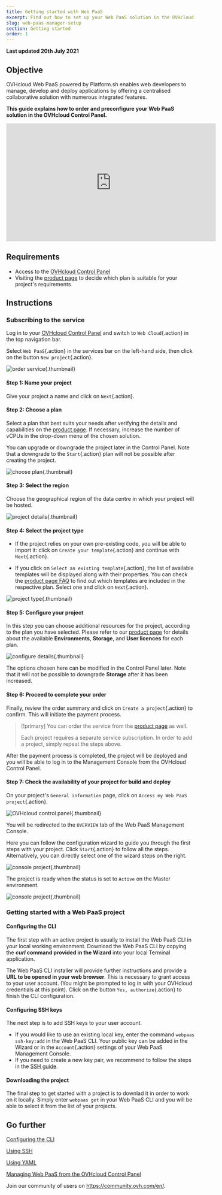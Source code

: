 ```yaml
---
title: Getting started with Web PaaS
excerpt: Find out how to set up your Web PaaS solution in the OVHcloud Control Panel
slug: web-paas-manager-setup
section: Getting started
order: 1
---
```


**Last updated 20th July 2021**

## Objective

OVHcloud Web PaaS powered by Platform.sh enables web developers to manage, develop and deploy applications by offering a centralised collaborative solution with numerous integrated features.

**This guide explains how to order and preconfigure your Web PaaS solution in the OVHcloud Control Panel.**

<iframe width="560" height="315" src="https://www.youtube-nocookie.com/embed/EcEBhxuDCDo" title="YouTube video player" frameborder="0" allow="accelerometer; autoplay; clipboard-write; encrypted-media; gyroscope; picture-in-picture" allowfullscreen></iframe>

## Requirements

- Access to the [OVHcloud Control Panel](https://www.ovh.com/auth/?action=gotomanager&from=https://www.ovh.co.uk/&ovhSubsidiary=GB)
- Visiting the [product page](https://www.ovhcloud.com/en-gb/web-paas/) to decide which plan is suitable for your project's requirements

## Instructions

### Subscribing to the service

Log in to your [OVHcloud Control Panel](https://www.ovh.com/auth/?action=gotomanager&from=https://www.ovh.co.uk/&ovhSubsidiary=GB) and switch to `Web Cloud`{.action} in the top navigation bar.

Select `Web PaaS`{.action} in the services bar on the left-hand side, then click on the button `New project`{.action}.

![order service](images/creation_manager01.png){.thumbnail}

#### Step 1: Name your project

Give your project a name and click on `Next`{.action}.

#### Step 2: Choose a plan

Select a plan that best suits your needs after verifying the details and capabilities on the [product page](https://www.ovhcloud.com/en-gb/web-paas/). If necessary, increase the number of vCPUs in the drop-down menu of the chosen solution.

You can upgrade or downgrade the project later in the Control Panel. Note that a downgrade to the `Start`{.action} plan will not be possible after creating the project.

![choose plan](images/creation_manager02.png){.thumbnail}

#### Step 3: Select the region

Choose the geographical region of the data centre in which your project will be hosted.

![project details](images/creation_manager03.png){.thumbnail}

#### Step 4: Select the project type

- If the project relies on your own pre-existing code, you will be able to import it: click on `Create your template`{.action} and continue with `Next`{.action}.

- If you click on `Select an existing template`{.action}, the list of available templates will be displayed along with their properties. You can check the [product page FAQ](https://www.ovhcloud.com/en-gb/web-paas/) to find out which templates are included in the respective plan. Select one and click on `Next`{.action}.

![project type](images/creation_manager04.png){.thumbnail}

#### Step 5: Configure your project

In this step you can choose additional resources for the project, according to the plan you have selected. Please refer to our [product page](https://www.ovhcloud.com/en-gb/web-paas/) for details about the available **Environments**, **Storage**, and **User licences** for each plan.

![configure details](images/creation_manager05.png){.thumbnail}

The options chosen here can be modified in the Control Panel later. Note that it will not be possible to downgrade **Storage** after it has been increased.

#### Step 6: Proceed to complete your order

Finally, review the order summary and click on `Create a project`{.action} to confirm. This will initiate the payment process.

> [!primary]
> You can order the service from the [product page](https://www.ovhcloud.com/en-gb/web-paas/) as well.
>
> Each project requires a separate service subscription. In order to add a project, simply repeat the steps above.

After the payment process is completed, the project will be deployed and you will be able to log in to the Management Console from the OVHcloud Control Panel.

#### Step 7: Check the availability of your project for build and deploy

On your project's `General information` page, click on `Access my Web PaaS project`{.action}.

![OVHcloud control panel](images/control_panel01.png){.thumbnail}

You will be redirected to the `OVERVIEW` tab of the Web PaaS Management Console.

Here you can follow the configuration wizard to guide you through the first steps with your project. Click `Start`{.action} to follow all the steps. Alternatively, you can directly select one of the wizard steps on the right.

![console project](images/manage_console01.png){.thumbnail}

The project is ready when the status is set to `Active` on the Master environment.

![console project](images/manage_console02.png){.thumbnail}

### Getting started with a Web PaaS project

#### Configuring the CLI

The first step with an active project is usually to install the Web PaaS CLI in your local working environment. Download the Web PaaS CLI by copying the **_curl_ command provided in the Wizard** into your local Terminal application.

The Web PaaS CLI installer will provide further instructions and provide a **URL to be opened in your web browser**. This is necessary to grant access to your user account. (You might be prompted to log in with your OVHcloud credentials at this point). Click on the button `Yes, authorize`{.action} to finish the CLI configuration.

#### Configuring SSH keys

The next step is to add SSH keys to your user account.

- If you would like to use an existing local key, enter the command `webpaas ssh-key:add` in the Web PaaS CLI. Your public key can be added in the Wizard or in the `Account`{.action} settings of your Web PaaS Management Console.
- If you need to create a new key pair, we recommend to follow the steps in the [SSH guide](../development-ssh/).

#### Downloading the project

The final step to get started with a project is to downlad it in order to work on it locally. Simply enter `webpaas get` in your Web PaaS CLI and you will be able to select it from the list of your projects.


## Go further

[Configuring the CLI](../development-cli/)

[Using SSH](../development-ssh/)

[Using YAML](../configuration-yaml/)

[Managing Web PaaS from the OVHcloud Control Panel](../web-paas-managing-service/)

Join our community of users on <https://community.ovh.com/en/>.
